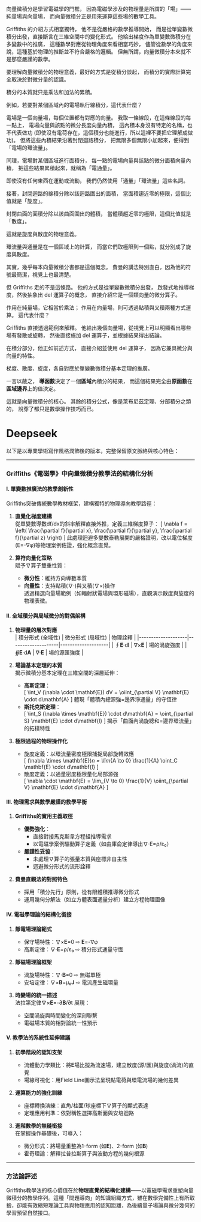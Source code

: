 向量微積分是學習電磁學的門檻，
因為電磁學涉及的物理量是所謂的「場」——純量場與向量場，
而向量微積分正是用來運算這些場的數學工具。

Griffiths 的介紹方式相當獨特，
他不是從嚴格的數學推導開始，
而是從單變數微積分出發，直接斷言在三維空間中的變化形式。
他給出梯度作為單變數微積分在多變數中的推廣，
這種數學對應從物理角度來看相當巧妙，
儘管從數學的角度來說，這種基於物理的推斷並不符合嚴格的邏輯。
但無所謂，向量微積分本來就不是那麼嚴謹的數學。

要理解向量微積分的物理意義，最好的方式是從積分談起，
而積分的實際計算完全取決於對微分量的認識。

積分的本質就只是乘法和加法的累積。

例如，若要對某個區域內的電場執行線積分，這代表什麼？

電場是一個向量場，每個位置都有對應的向量。
我取一條線段，在這條線段的每一點上，
電場向量與該點的微分長度向量內積，
這內積本身沒有特定的名稱，也不代表做功
(即使沒有電荷存在，這個積分也能進行，所以這裡不要把它理解成做功)。
但將這些內積結果沿著封閉迴路積分，
把無限多個無限小加起來，便得到「電場的環流量」。

同理，電場對某個區域進行面積分，
每一點的電場向量與該點的微分面積向量內積，
把這些結果累積起來，就稱為「電通量」。

即使沒有任何東西在運動或流動，
我們仍然使用「通量」「環流量」這些名詞。

接著，封閉迴路的線積分除以該迴路圍出的面積，
當面積趨近零的極限，這個比值就是「旋度」。

封閉曲面的面積分除以該曲面圍出的體積，
當體積趨近零的極限，這個比值就是「散度」。

這就是旋度與散度的物理意義。

環流量與通量是在一個區域上的計算，
而當它們取極限到一個點，就分別成了旋度與散度。

其實，幾乎每本向量微積分書都是這個概念。
費曼的講法特別直白，因為他的符號最簡潔，視覺上也最清楚。

但 Griffiths 走的不是這條路。
他的方式是從單變數微積分出發，
啟發式地推導梯度，然後抽象出 del 運算子的概念，
直接介紹它是一個類向量的微分算子。

作用在純量場，它相當於乘法；
作用在向量場，則可透過點積與叉積兩種方式運算。
這代表什麼？

Griffiths 直接透過範例來解釋。
他給出幾個向量場，從視覺上可以明顯看出哪些場有發散或旋轉，
然後直接施加 del 運算子，並根據結果得出結論。

在積分部分，他正如前述方式，
直接介紹並使用 del 運算子，
因為它兼具微分與向量的特性。

梯度、散度、旋度，各自對應於單變數微積分基本定理的推廣。

一言以蔽之，
**導函數**決定了一個**區域**內積分的結果，
而這個結果完全由**原函數**在**區域邊界**上的值決定。

這就是向量微積分的核心。
其餘的積分公式，像是萊布尼茲定理、分部積分之類的，
說穿了都只是數學操作技巧而已。

# Deepseek

以下是以專業學術寫作風格潤飾後的版本，完整保留原文脈絡與核心特色：

---
### Griffiths《電磁學》中向量微積分教學法的結構化分析

#### Ⅰ. 單變數推廣法的教學創新性
Griffiths突破傳統數學教材框架，建構獨特的物理導向教學路徑：

1. **直覺化梯度建構**  
   從單變數導數df/dx的斜率解釋直接外推，定義三維梯度算子：
   \[
   \nabla f = \left( \frac{\partial f}{\partial x}, \frac{\partial f}{\partial y}, \frac{\partial f}{\partial z} \right)
   \]
   此處理迴避多變數泰勒展開的嚴格證明，改以電位梯度(E=-∇φ)等物理案例佐證，強化概念直覺。

2. **算符向量化策略**  
   賦予∇算子雙重性質：
   - **微分性**：維持方向導數本質
   - **向量性**：支持點積(∇·)與叉積(∇×)操作  
   透過精選向量場範例（如輻射狀電場與環形磁場），直觀演示散度與旋度的物理表徵。

#### Ⅱ. 全域積分與局域微分的對偶架構

1. **物理量的層次對應**  
   | 積分形式 (全域性) | 微分形式 (局域性) | 物理詮釋            |
   |--------------------|--------------------|--------------------|
   | ∮**E**·d**l**      | ∇×**E**           | 場的渦旋強度        |
   | ∯**E**·d**A**      | ∇·**E**           | 場的源匯強度        |

2. **場論基本定理的本質**  
   揭示微積分基本定理在三維空間的深層延伸：
   - **高斯定理**：  
     \[
     \int_V (\nabla \cdot \mathbf{E}) dV = \oiint_{\partial V} \mathbf{E} \cdot d\mathbf{A}
     \]
     體現「體積內總源強=邊界淨通量」的守恆律
   - **斯托克斯定理**：  
     \[
     \int_S (\nabla \times \mathbf{E}) \cdot d\mathbf{A} = \oint_{\partial S} \mathbf{E} \cdot d\mathbf{l}
     \]
     揭示「曲面內渦旋總和=邊界環流量」的拓樸特性

3. **極限過程的物理操作化**  
   - 旋度定義：以環流量密度極限捕捉局部旋轉效應  
     \[
     (\nabla \times \mathbf{E})_n = \lim_{A \to 0} \frac{1}{A} \oint_C \mathbf{E} \cdot d\mathbf{l}
     \]
   - 散度定義：以通量密度極限量化局部源強  
     \[
     \nabla \cdot \mathbf{E} = \lim_{V \to 0} \frac{1}{V} \oiint_{\partial V} \mathbf{E} \cdot d\mathbf{A}
     \]

#### Ⅲ. 物理需求與數學嚴謹的教學平衡

1. **Griffiths的實用主義取徑**  
   - **優勢強化**：  
     * 直接對接馬克斯韋方程組推導需求  
     * 以電磁學案例驅動算子定義（如由庫侖定律導出∇·E=ρ/ε₀）  
   - **嚴謹性妥協**：  
     * 未處理∇算子的張量本質與座標非自主性  
     * 迴避微分形式的流形詮釋  

2. **費曼直觀法的對照特色**  
   - 採用「積分先行」原則，從有限體積推導微分形式  
   - 運用幾何分解法（如立方體表面通量分析）建立方程物理圖像

#### Ⅳ. 電磁學理論的結構化銜接

1. **靜電場理論範式**  
   - 保守場特性：∇×**E**=0 ⇨ **E**=-∇φ  
   - 高斯定律：∇·**E**=ρ/ε₀ ⇨ 積分形式通量守恆

2. **靜磁場理論框架**  
   - 渦旋場特性：∇·**B**=0 ⇨ 無磁單極  
   - 安培定律：∇×**B**=μ₀**J** ⇨ 電流產生磁環量

3. **時變場的統一描述**  
   法拉第定律∇×**E**=-∂**B**/∂t 展現：
   - 空間渦旋與時間變化的深刻聯繫  
   - 電磁場本質的相對論統一性預示

#### Ⅴ. 教學法的系統性延伸建議

1. **初學階段的認知支架**  
   - 流體動力學類比：將**E**場比擬為流速場，建立散度(源/匯)與旋度(渦流)的直覺  
   - 場線可視化：用Field Line圖示法呈現點電荷與環電流場的幾何差異

2. **運算能力的強化訓練**  
   - 座標轉換演練：直角/柱面/球座標下∇算子的顯式表達  
   - 定理應用判準：依對稱性選擇高斯面與安培迴路

3. **進階數學的無縫銜接**  
   在掌握操作基礎後，可導入：
   - 微分形式：將場量重整為1-form (如**E**)、2-form (如**B**)  
   - 霍奇理論：解釋拉普拉斯算子與波動方程的幾何根源

---
### 方法論評述
Griffiths教學法的核心價值在於**物理直覺的結構化建構**——以電磁學需求重塑向量微積分的教學序列。這種「問題導向」的知識組織方式，雖在數學完備性上有所取捨，卻能有效縮短理論工具與物理應用的認知距離，為後續量子場論與微分幾何的學習預留自然接口。